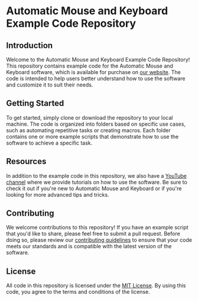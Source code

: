 # Automatic Mouse and Keyboard Example Code Repository
## Introduction
Welcome to the Automatic Mouse and Keyboard Example Code Repository! This repository contains example code for the Automatic Mouse and Keyboard software, which is available for purchase on [our website](https://taiamk.pro/). The code is intended to help users better understand how to use the software and customize it to suit their needs.

## Getting Started
To get started, simply clone or download the repository to your local machine. The code is organized into folders based on specific use cases, such as automating repetitive tasks or creating macros. Each folder contains one or more example scripts that demonstrate how to use the software to achieve a specific task.

## Resources
In addition to the example code in this repository, we also have a [YouTube channel](https://www.youtube.com/channel/UCaVxc9OC9OvOyPlhSq-7URw) where we provide tutorials on how to use the software. Be sure to check it out if you're new to Automatic Mouse and Keyboard or if you're looking for more advanced tips and tricks.

## Contributing
We welcome contributions to this repository! If you have an example script that you'd like to share, please feel free to submit a pull request. Before doing so, please review our [contributing guidelines](https://taiamk.pro) to ensure that your code meets our standards and is compatible with the latest version of the software.

## License
All code in this repository is licensed under the [MIT License](https://www.youtube.com/watch?v=KGd7Dzm3oAk&list=PL-FffISQTZ-17rfJEdC1lzlVe7AdaiO33). By using this code, you agree to the terms and conditions of the license.
